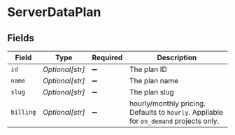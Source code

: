 # ServerDataPlan


## Fields

| Field                                                                                  | Type                                                                                   | Required                                                                               | Description                                                                            |
| -------------------------------------------------------------------------------------- | -------------------------------------------------------------------------------------- | -------------------------------------------------------------------------------------- | -------------------------------------------------------------------------------------- |
| `id`                                                                                   | *Optional[str]*                                                                        | :heavy_minus_sign:                                                                     | The plan ID                                                                            |
| `name`                                                                                 | *Optional[str]*                                                                        | :heavy_minus_sign:                                                                     | The plan name                                                                          |
| `slug`                                                                                 | *Optional[str]*                                                                        | :heavy_minus_sign:                                                                     | The plan slug                                                                          |
| `billing`                                                                              | *Optional[str]*                                                                        | :heavy_minus_sign:                                                                     | hourly/monthly pricing. Defaults to `hourly`. Appliable for `on_demand` projects only. |